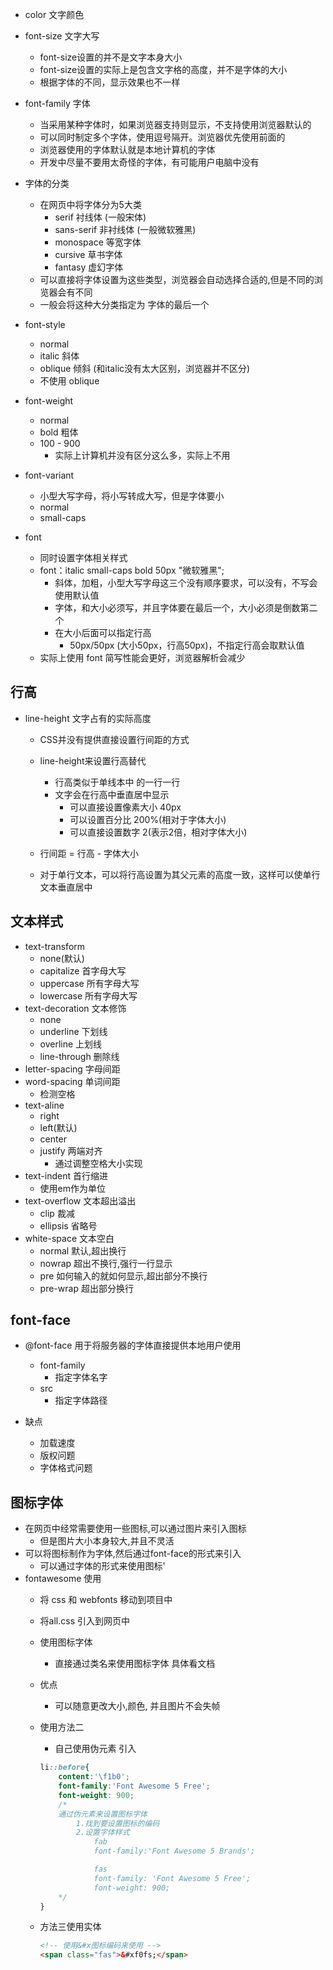 - color 文字颜色
- font-size 文字大写
    + font-size设置的并不是文字本身大小
    + font-size设置的实际上是包含文字格的高度，并不是字体的大小
    + 根据字体的不同，显示效果也不一样
- font-family 字体
    + 当采用某种字体时，如果浏览器支持则显示，不支持使用浏览器默认的
    + 可以同时制定多个字体，使用逗号隔开。浏览器优先使用前面的
    + 浏览器使用的字体默认就是本地计算机的字体
    + 开发中尽量不要用太奇怪的字体，有可能用户电脑中没有

- 字体的分类
    + 在网页中将字体分为5大类
        + serif 衬线体 (一般宋体)
        + sans-serif 非衬线体 (一般微软雅黑)
        + monospace 等宽字体 
        + cursive 草书字体
        + fantasy 虚幻字体
    + 可以直接将字体设置为这些类型，浏览器会自动选择合适的,但是不同的浏览器会有不同
    + 一般会将这种大分类指定为 字体的最后一个

- font-style
    - normal
    - italic 斜体
    - oblique 倾斜 (和italic没有太大区别，浏览器并不区分)
    - 不使用 oblique
- font-weight
    - normal
    - bold 粗体
    - 100 - 900
        + 实际上计算机并没有区分这么多，实际上不用
- font-variant
    - 小型大写字母，将小写转成大写，但是字体要小
    - normal
    - small-caps
- font
    - 同时设置字体相关样式
    - font：italic small-caps bold 50px "微软雅黑";
        + 斜体，加粗，小型大写字母这三个没有顺序要求，可以没有，不写会使用默认值
        + 字体，和大小必须写，并且字体要在最后一个，大小必须是倒数第二个
        + 在大小后面可以指定行高
            + 50px/50px (大小50px，行高50px)，不指定行高会取默认值
    - 实际上使用 font 简写性能会更好，浏览器解析会减少


## 行高
- line-height 文字占有的实际高度
    
    + CSS并没有提供直接设置行间距的方式
    + line-height来设置行高替代
        + 行高类似于单线本中 的一行一行
        + 文字会在行高中垂直居中显示
            + 可以直接设置像素大小 40px
            + 可以设置百分比 200%(相对于字体大小)
            + 可以直接设置数字 2(表示2倍，相对字体大小)

    + 行间距 = 行高 - 字体大小
    + 对于单行文本，可以将行高设置为其父元素的高度一致，这样可以使单行文本垂直居中
## 文本样式
- text-transform
    + none(默认)
    + capitalize 首字母大写
    + uppercase 所有字母大写
    + lowercase 所有字母大写
- text-decoration 文本修饰
    + none
    + underline 下划线
    + overline 上划线
    + line-through 删除线
- letter-spacing 字母间距
- word-spacing 单词间距 
    + 检测空格
- text-aline
    - right
    - left(默认)
    - center
    - justify 两端对齐
        - 通过调整空格大小实现
- text-indent 首行缩进
    + 使用em作为单位
- text-overflow 文本超出溢出
    + clip 裁减
    + ellipsis 省略号
- white-space 文本空白
    + normal 默认,超出换行
    + nowrap 超出不换行,强行一行显示
    + pre 如何输入的就如何显示,超出部分不换行
    + pre-wrap 超出部分换行

## font-face
- @font-face 用于将服务器的字体直接提供本地用户使用
    + font-family
        + 指定字体名字
    + src
        + 指定字体路径

- 缺点
    + 加载速度
    + 版权问题
    + 字体格式问题

## 图标字体
+ 在网页中经常需要使用一些图标,可以通过图片来引入图标
    + 但是图片大小本身较大,并且不灵活
+ 可以将图标制作为字体,然后通过font-face的形式来引入
    + 可以通过字体的形式来使用图标'
+ fontawesome 使用
    + 将 css 和 webfonts 移动到项目中
    + 将all.css 引入到网页中
    + 使用图标字体
        + 直接通过类名来使用图标字体 具体看文档
    + 优点
        + 可以随意更改大小,颜色, 并且图片不会失帧

    + 使用方法二
        + 自己使用伪元素 引入
        ```css
        li::before{
            content:'\f1b0';
            font-family:'Font Awesome 5 Free';
            font-weight: 900;
            /* 
            通过伪元素来设置图标字体
                1.找到要设置图标的编码
                2.设置字体样式
                    fab
                    font-family:'Font Awesome 5 Brands';

                    fas 
                    font-family: 'Font Awesome 5 Free';
                    font-weight: 900;
            */
        }
        ```

    + 方法三使用实体
        ```html
        <!-- 使用&#x图标编码来使用 -->
        <span class="fas">&#xf0fs;</span>
        ```